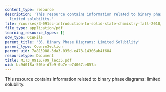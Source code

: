 ```yaml
---
content_type: resource
description: 'This resource contains information related to binary phase diagrams:
  limited solubility.'
file: /courses/3-091sc-introduction-to-solid-state-chemistry-fall-2010/bc9d018a506bd7e90b7ee74067ce857a_MIT3_091SCF09_lec35.pdf
file_type: application/pdf
learning_resource_types: []
ocw_type: OCWFile
parent_title: '35. Binary Phase Diagrams: Limited Solubility'
parent_type: CourseSection
parent_uid: 7a815988-3da3-035d-e473-14306ab4f684
resourcetype: Document
title: MIT3_091SCF09_lec35.pdf
uid: bc9d018a-506b-d7e9-0b7e-e74067ce857a
---
```

This resource contains information related to binary phase diagrams: limited solubility.

